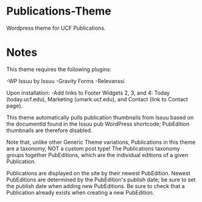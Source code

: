 Publications-Theme
=============

Wordpress theme for UCF Publications.

Notes
=============
This theme requires the following plugins:

-WP Issuu by Issuu
-Gravity Forms
-Relevanssi

Upon installation:
-Add links to Footer Widgets 2, 3, and 4: Today (today.ucf.edu), Marketing (umark.ucf.edu), and Contact (link to Contact page).

This theme automatically pulls publication thumbnails from Issuu based on the documentId found in the Issuu pub WordPress shortcode; PubEdition thumbnails are therefore disabled.

Note that, unlike other Generic Theme variations, Publications in this theme are a taxonomy, NOT a custom post type!  The Publications taxonomy groups together PubEditions, which are the individual editions of a given Publication.

Publications are displayed on the site by their newest PubEdition.  Newest PubEditions are determined by the PubEdition's publish date; be sure to set the publish date when adding new PubEditions.  Be sure to check that a Publication already exists when creating a new PubEdition.